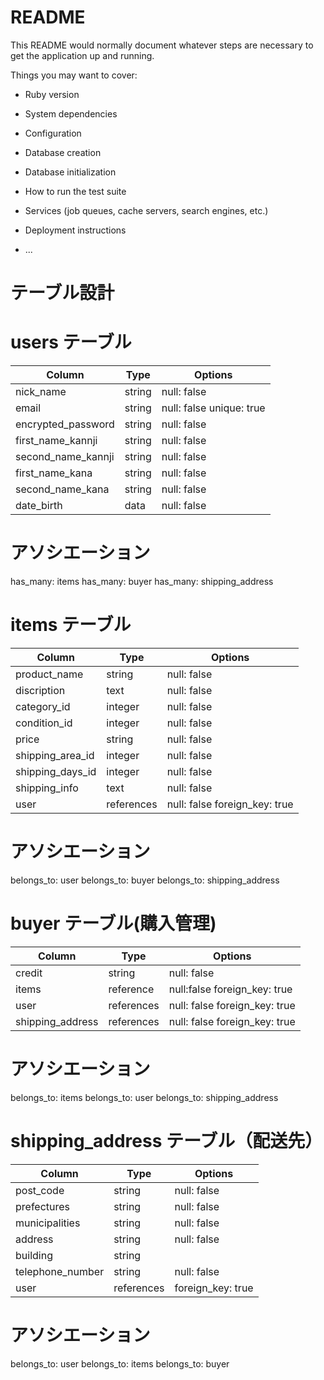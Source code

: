 # README

This README would normally document whatever steps are necessary to get the
application up and running.

Things you may want to cover:

* Ruby version

* System dependencies

* Configuration

* Database creation

* Database initialization

* How to run the test suite

* Services (job queues, cache servers, search engines, etc.)

* Deployment instructions

* ...

# テーブル設計

# users テーブル
| Column                    | Type   | Options                  |
| ------------------------- | ------ | ------------------------ |
| nick_name                 | string | null: false              |
| email                     | string | null: false unique: true |
| encrypted_password        | string | null: false              |
| first_name_kannji         | string | null: false              |
| second_name_kannji        | string | null: false              |
| first_name_kana           | string | null: false              |
| second_name_kana          | string | null: false              |
| date_birth                | data   | null: false              | # 生年月日

# アソシエーション
has_many: items
has_many: buyer
has_many: shipping_address

# items テーブル
| Column                | Type       | Options                       |
| --------------------- | ---------- | ----------------------------- |
| product_name          | string     | null: false                   | # 商品名
| discription           | text       | null: false                   | # 説明
| category_id           | integer    | null: false                   | # カテゴリー
| condition_id          | integer    | null: false                   | # 状態
| price                 | string     | null: false                   | # 値段
| shipping_area_id      | integer    | null: false                   | # 発送地域
| shipping_days_id      | integer    | null: false                   | # 発送までの日数
| shipping_info         | text       | null: false                   | # 配送料負担の情報
| user                  | references | null: false foreign_key: true |

# アソシエーション
belongs_to: user
belongs_to: buyer
belongs_to: shipping_address


# buyer テーブル(購入管理)
| Column             | Type       | Options                       |
| ------------------ | ---------- | ----------------------------- |
| credit             | string     | null: false                   | # クレジット
| items              | reference  | null:false  foreign_key: true |
| user               | references | null: false foreign_key: true |
| shipping_address   | references | null: false foreign_key: true |

# アソシエーション
belongs_to: items
belongs_to: user
belongs_to: shipping_address

# shipping_address テーブル（配送先）

| Column             | Type       | Options                       |
| ------------------ | ---------- | ----------------------------- |
| post_code          | string     | null: false                   | # 郵便番号
| prefectures        | string     | null: false                   | # 都道府県
| municipalities     | string     | null: false                   | # 市区町村
| address            | string     | null: false                   | # 番地
| building           | string     |                               | # 建物名
| telephone_number   | string     | null: false                   | # 電話番号
| user               | references | foreign_key: true             |

# アソシエーション
belongs_to: user
belongs_to: items
belongs_to: buyer
